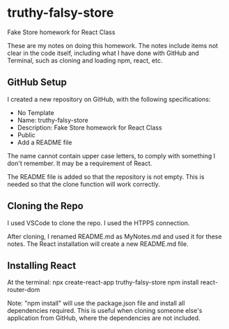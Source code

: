 # truthy-falsy-store

Fake Store homework for React Class

These are my notes on doing this homework. The notes include items not clear in the code itself, including what I have done with GitHub and Terminal, such as cloning and loading npm, react, etc.

## GitHub Setup

I created a new repository on GitHub, with the following specifications:

- No Template
- Name: truthy-falsy-store
- Description: Fake Store homework for React Class
- Public
- Add a README file

The name cannot contain upper case letters, to comply with something I don't remember. It may be a requirement of React.

The README file is added so that the repository is not empty. This is needed so that the clone function will work correctly.

## Cloning the Repo

I used VSCode to clone the repo. I used the HTPPS connection.

After cloning, I renamed README.md as MyNotes.md and used it for these notes. The React installation will create a new README.md file.

## Installing React

At the terminal:
npx create-react-app truthy-falsy-store
npm install react-router-dom


Note: "npm install" will use the package.json file and install all dependencies required. This is useful when cloning someone else's application from GitHub, where the dependencies are not included.

